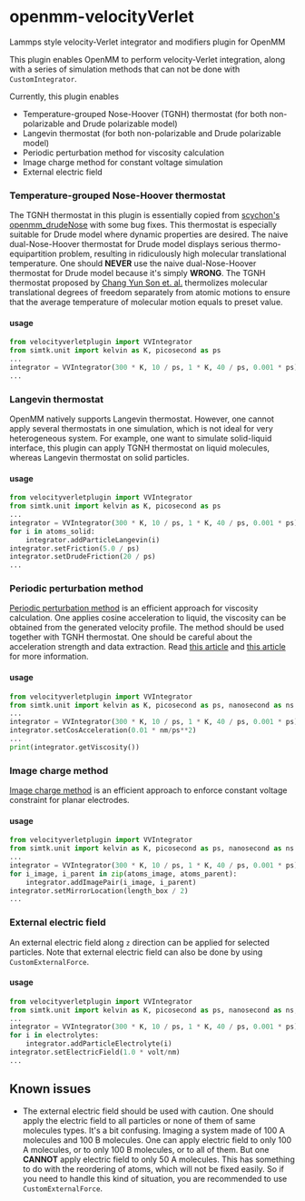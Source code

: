 # openmm-velocityVerlet
Lammps style velocity-Verlet integrator and modifiers plugin for OpenMM

This plugin enables OpenMM to perform velocity-Verlet integration,
along with a series of simulation methods that can not be done with `CustomIntegrator`.

Currently, this plugin enables
- Temperature-grouped Nose-Hoover (TGNH) thermostat (for both non-polarizable and Drude polarizable model)
- Langevin thermostat (for both non-polarizable and Drude polarizable model)
- Periodic perturbation method for viscosity calculation
- Image charge method for constant voltage simulation
- External electric field

### Temperature-grouped Nose-Hoover thermostat
The TGNH thermostat in this plugin is essentially copied from
[scychon's openmm_drudeNose](https://github.com/scychon/openmm_drudeNose) with some bug fixes.
This thermostat is especially suitable for Drude model where dynamic properties are desired.
The naive dual-Nose-Hoover thermostat for Drude model displays serious thermo-equipartition problem,
resulting in ridiculously high molecular translational temperature.
One should **NEVER** use the naive dual-Nose-Hoover thermostat for Drude model because it's simply **WRONG**.
The TGNH thermostat proposed by [Chang Yun Son et. al.](https://pubs.acs.org/doi/10.1021/acs.jpclett.9b02983)
thermolizes molecular translational degrees of freedom separately from atomic motions
to ensure that the average temperature of molecular motion equals to preset value.

#### usage
```python
from velocityverletplugin import VVIntegrator
from simtk.unit import kelvin as K, picosecond as ps
...
integrator = VVIntegrator(300 * K, 10 / ps, 1 * K, 40 / ps, 0.001 * ps)
...
```

### Langevin thermostat
OpenMM natively supports Langevin thermostat.
However, one cannot apply several thermostats in one simulation,
which is not ideal for very heterogeneous system.
For example, one want to simulate solid-liquid interface,
this plugin can apply TGNH thermostat on liquid molecules,
whereas Langevin thermostat on solid particles.

#### usage
```python
from velocityverletplugin import VVIntegrator
from simtk.unit import kelvin as K, picosecond as ps
...
integrator = VVIntegrator(300 * K, 10 / ps, 1 * K, 40 / ps, 0.001 * ps)
for i in atoms_solid:
    integrator.addParticleLangevin(i)
integrator.setFriction(5.0 / ps)
integrator.setDrudeFriction(20 / ps)
...
```

### Periodic perturbation method 
[Periodic perturbation method](https://aip.scitation.org/doi/10.1063/1.1421362)
is an efficient approach for viscosity calculation.
One applies cosine acceleration to liquid,
the viscosity can be obtained from the generated velocity profile.
The method should be used together with TGNH thermostat.
One should be careful about the acceleration strength and data extraction.
Read [this article](https://doi.org/10.1021/acs.jced.9b00050)
and [this article](https://www.sciencedirect.com/science/article/abs/pii/S0378381219302638)
for more information.

#### usage
```python
from velocityverletplugin import VVIntegrator
from simtk.unit import kelvin as K, picosecond as ps, nanosecond as ns
...
integrator = VVIntegrator(300 * K, 10 / ps, 1 * K, 40 / ps, 0.001 * ps)
integrator.setCosAcceleration(0.01 * nm/ps**2)
...
print(integrator.getViscosity())
```

### Image charge method
[Image charge method](https://pubs.acs.org/doi/10.1021/acs.jpcc.9b06635)
is an efficient approach to enforce constant voltage constraint for planar electrodes.

#### usage
```python
from velocityverletplugin import VVIntegrator
from simtk.unit import kelvin as K, picosecond as ps, nanosecond as ns
...
integrator = VVIntegrator(300 * K, 10 / ps, 1 * K, 40 / ps, 0.001 * ps)
for i_image, i_parent in zip(atoms_image, atoms_parent):
    integrator.addImagePair(i_image, i_parent)
integrator.setMirrorLocation(length_box / 2)
...
```

### External electric field
An external electric field along `z` direction can be applied for selected particles.
Note that external electric field can also be done by using `CustomExternalForce`.

#### usage
```python
from velocityverletplugin import VVIntegrator
from simtk.unit import kelvin as K, picosecond as ps, nanosecond as ns, volt
...
integrator = VVIntegrator(300 * K, 10 / ps, 1 * K, 40 / ps, 0.001 * ps)
for i in electrolytes:
    integrator.addParticleElectrolyte(i)
integrator.setElectricField(1.0 * volt/nm)
...
```

## Known issues

- The external electric field should be used with caution.
One should apply the electric field to all particles or none of them of same molecules types.
It's a bit confusing. Imaging a system made of 100 A molecules and 100 B molecules.
One can apply electric field to only 100 A molecules, or to only 100 B molecules, or to all of them.
But one **CANNOT** apply electric field to only 50 A molecules.
This has something to do with the reordering of atoms, which will not be fixed easily.
So if you need to handle this kind of situation, you are recommended to use `CustomExternalForce`.
